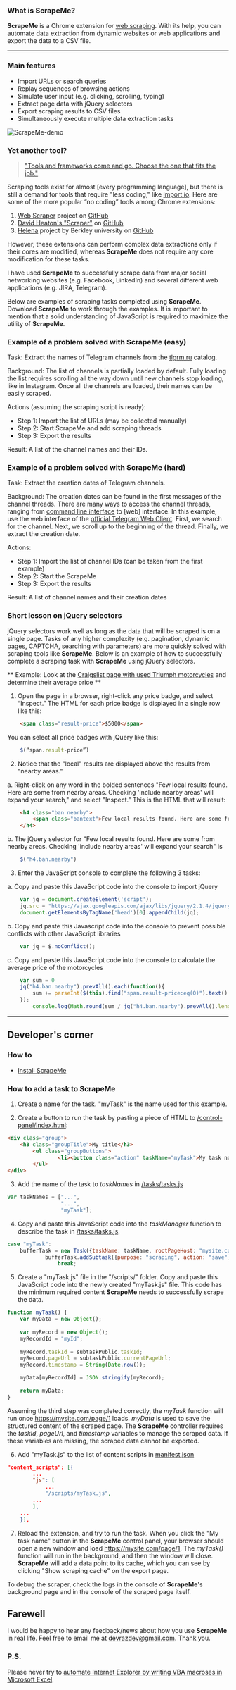 ### What is ScrapeMe? ###

**ScrapeMe** is a Chrome extension for [web scraping]. With its help, you can automate data extraction from dynamic websites or web applications and export the data to a CSV file.

[web scraping]: <https://en.wikipedia.org/wiki/Web_scraping>

---

### Main features ###
- Import URLs or search queries
- Replay sequences of browsing actions
- Simulate user input (e.g. clicking, scrolling, typing)
- Extract page data with jQuery selectors 
- Export scraping results to CSV files
- Simultaneously execute multiple data extraction tasks

![ScrapeMe-demo](https://github.com/devrazdev/ScrapeMe/raw/master/misc/demo.gif)

### Yet another tool? ###
> ["Tools and frameworks come and go. Choose the one that fits the job."]

Scraping tools exist for almost [every programming language], but there is still a demand for tools that require "less coding," like [import.io](https://www.import.io/). Here are some of the more popular “no coding” tools among Chrome extensions:

1. [Web Scraper](https://www.webscraper.io/) project on [GitHub](https://github.com/martinsbalodis/web-scraper-chrome-extension/)
2. [David Heaton's "Scraper"](https://chrome.google.com/webstore/detail/scraper/mbigbapnjcgaffohmbkdlecaccepngjd) on [GitHub](https://github.com/mnmldave/scraper)
3. [Helena](http://helena-lang.org/) project by Berkley university on [GitHub](<https://github.com/schasins/helena>)

However, these extensions can perform complex data extractions only if their cores are modified, whereas **ScrapeMe** does not require any core modification for these tasks. 

I have used **ScrapeMe** to successfully scrape data from major social networking websites (e.g. Facebook, LinkedIn) and several different web applications (e.g. JIRA, Telegram).

["Tools and frameworks come and go. Choose the one that fits the job."]: <https://circabc.europa.eu/sd/a/20d545f1-6c94-4077-9c5b-1b2178be13a1/2_Big%20Data%20Sources%20part3-Day%201-B%20Tools.pptx>
[any programming language]: <https://github.com/BruceDone/awesome-crawler>
[huge number]: <https://github.com/lorien/awesome-web-scraping/blob/master/javascript.md>

Below are examples of scraping tasks completed using **ScrapeMe**. Download **ScrapeMe** to work through the examples. It is important to mention that a solid understanding of JavaScript is required to maximize the utility of **ScrapeMe**.

### Example of a problem solved with ScrapeMe (easy) ###
Task: Extract the names of Telegram channels from the [tlgrm.ru] catalog. 

Background: The list of channels is partially loaded by default. Fully loading the list requires scrolling all the way down until new channels stop loading, like in Instagram. Once all the channels are loaded, their names can be easily scraped.

Actions (assuming the scraping script is ready): 
- Step 1: Import the list of URLs (may be collected manually)
- Step 2: Start ScrapeMe and add scraping threads
- Step 3: Export the results

Result: A list of the channel names and their IDs.

[tlgrm.ru]: <https://tlgrm.ru/channels/>



### Example of a problem solved with ScrapeMe (hard) ###

Task: Extract the creation dates of Telegram channels.

Background: The creation dates can be found in the first messages of the channel threads. There are many ways to access the channel threads, ranging from [command line interface] to [web] interface. In this example, use the web interface of the [official Telegram Web Client]. First, we search for the channel. Next, we scroll up to the beginning of the thread. Finally, we extract the creation date.

Actions:	
- Step 1: Import the list of channel IDs (can be taken from the first example)
- Step 2: Start the ScrapeMe
- Step 3: Export the results

Result: A list of channel names and their creation dates

[command line interface]: <https://github.com/vysheng/tg>
[web interface]: <https://github.com/GetGems/Web-client>
[official Telegram web client]: https://web.telegram.org/#/im


### Short lesson on jQuery selectors ###
jQuery selectors work well as long as the data that will be scraped is on a single page. Tasks of any higher complexity (e.g. pagination, dynamic pages, CAPTCHA, searching with parameters) are more quickly solved with scraping tools like **ScrapeMe**. Below is an example of how to successfully complete a scraping task with **ScrapeMe** using jQuery selectors.

** Example: Look at the [Craigslist page with used Triumph motorcycles] and determine their average price **

1. Open the page in a browser, right-click any price badge, and select “Inspect.” The HTML for each price badge is displayed in a single row like this:

```html
	<span class="result-price">$5000</span>
```

You can select all price badges with jQuery like this:

```javascript
	$(“span.result-price”)
```


2. Notice that the "local" results are displayed above the results from "nearby areas."

a. Right-click on any word in the bolded sentences "Few local results found. Here are some from nearby areas. Checking 'include nearby areas' will expand your search," and select "Inspect." This is the HTML that will result:

```html
	<h4 class="ban nearby">
		<span class="bantext">Few local results found. Here are some from nearby areas. Checking 'include nearby areas' will expand your search.</span>
	</h4>
```

b. The jQuery selector for "Few local results found. Here are some from nearby areas. Checking 'include nearby areas' will expand your search" is

```javascript
	$("h4.ban.nearby")
```
3. Enter the JavaScript console to complete the following 3 tasks:

a. Copy and paste this JavaScript code into the console to import jQuery

```javascript
	var jq = document.createElement('script');
	jq.src = "https://ajax.googleapis.com/ajax/libs/jquery/2.1.4/jquery.min.js";
	document.getElementsByTagName('head')[0].appendChild(jq);
```

b. Copy and paste this Javascript code into the console to prevent possible conflicts with other JavaScript libraries

```javascript
	var jq = $.noConflict();
```

c. Copy and paste this JavaScript code into the console to calculate the average price of the motorcycles
   
```javascript
	var sum = 0
	jq("h4.ban.nearby").prevAll().each(function(){
		sum += parseInt($(this).find("span.result-price:eq(0)").text().replace("$","")); 
	});
    	console.log(Math.round(sum / jq("h4.ban.nearby").prevAll().length));
``` 

[craigslist page with used Triumph motorcycles]: <https://sfbay.craigslist.org/search/mca?query=triumph&sort=rel&srchType=T&hasPic=1&condition=30&condition=40>

---

## Developer's corner ##

### How to ### 
- [Install ScrapeMe](https://www.google.com/search?q=chrome+install+unpacked+extension)

### How to add a task to ScrapeMe ###
1. Create a name for the task. "myTask" is the name used for this example.

2. Create a button to run the task by pasting a piece of HTML to [/control-panel/index.html]:
```html
<div class="group">
	<h3 class="groupTitle">My title</h3>
        <ul class="groupButtons">
                <li><button class="action" taskName="myTask">My task name</button></li>
        </ul>
</div>
```
[/control-panel/index.html]: <https://github.com/devrazdev/ScrapeMe/blob/master/control-panel/index.html>

3. Add the name of the task to *taskNames* in [/tasks/tasks.js]
```javascript
var taskNames = ["...",
                 "...",
                 "myTask"];
```
[/tasks/tasks.js]:<https://github.com/devrazdev/ScrapeMe/blob/master/tasks/tasks.js>

4. Copy and paste this JavaScript code into the *taskManager* function to describe the task in [/tasks/tasks.js].
```javascript
case "myTask":
	bufferTask = new Task({taskName: taskName, rootPageHost: "mysite.com", rootPageSubref: "/page/1/"});
        	bufferTask.addSubtask({purpose: "scraping", action: "save"});
            	break;
```

5.  Create a "myTask.js" file in the "/scripts/" folder. Copy and paste this JavaScript code into the newly created "myTask.js" file. This code has the minimum required content **ScrapeMe** needs to successfully scrape the data.
```javascript
function myTask() {
    var myData = new Object();
    
    var myRecord = new Object();
    myRecordId = "myId";
    
    myRecord.taskId = subtaskPublic.taskId;
    myRecord.pageUrl = subtaskPublic.currentPageUrl;
    myRecord.timestamp = String(Date.now());

    myData[myRecordId] = JSON.stringify(myRecord);
    
    return myData;
}
```
Assuming the third step was completed correctly, the *myTask* function will run once https://mysite.com/page/1 loads. *myData* is used to save the structured content of the scraped page. The **ScrapeMe** controller requires the *taskId*, *pageUrl*, and *timestamp* variables to manage the scraped data. If these variables are missing, the scraped data cannot be exported.

6. Add "myTask.js" to the list of content scripts in [manifest.json]
```json
"content_scripts": [{
        ...
        "js": [
            ...
            "/scripts/myTask.js",
	    ...
        ],
	...
    }],
``` 
[manifest.json]:<https://github.com/devrazdev/ScrapeMe/blob/master/manifest.json>

7. Reload the extension, and try to run the task. When you click the "My task name" button in the **ScrapeMe** control panel, your browser should open a new window and load https://mysite.com/page/1. The *myTask()* function will run in the background, and then the window will close. **ScrapeMe** will add a data point to its cache, which you can see by clicking "Show scraping cache" on the export page.

To debug the scraper, check the logs in the console of **ScrapeMe**'s background page and in the console of the scraped page itself.

## Farewell ##
I would be happy to hear any feedback/news about how you use **ScrapeMe** in real life. Feel free to email me at devrazdev@gmail.com. Thank you.

### P.S. ###
Please never try to [automate Internet Explorer by writing VBA macroses in Microsoft Excel].

[automate Internet Explorer by writing VBA macroses in Microsoft Excel]: <https://www.youtube.com/watch?v=q7aa76YFFW8>
